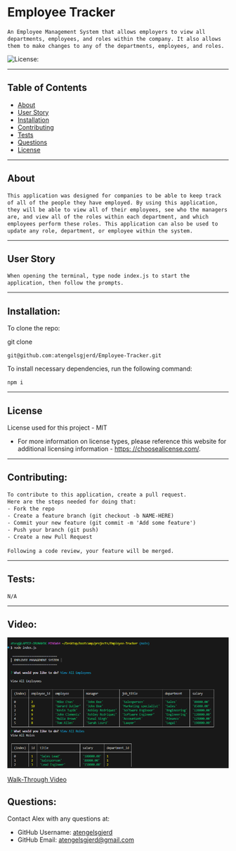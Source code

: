  # Employee Tracker
  
    An Employee Management System that allows employers to view all departments, employees, and roles within the company. It also allows them to make changes to any of the departments, employees, and roles.
  
  ![License:](https://img.shields.io/badge/License-MIT-yellow.svg)
    
  ---
  ## Table of Contents
  * [About](#about)
  * [User Story](#user-story)
  * [Installation](#installation)
  * [Contributing](#contributing)
  * [Tests](#tests)
  * [Questions](#questions)
  * [License](#license)
  
  ---
  ## About
  
    This application was designed for companies to be able to keep track of all of the people they have employed. By using this application, they will be able to view all of their employees, see who the managers are, and view all of the roles within each department, and which employees perform these roles. This application can also be used to update any role, department, or employee within the system. 
  
  ---
  
  ## User Story
  ```
  When opening the terminal, type node index.js to start the application, then follow the prompts.
  ``` 
  
  ---
  
  ## Installation:
    
    
  To clone the repo:
    
  git clone 
  ```
  git@github.com:atengelsgjerd/Employee-Tracker.git
  ```

  To install necessary dependencies, run the following command:
  ```
  npm i
  ```
  
  ---
  
   ## License
  License used for this project - MIT
  * For more information on license types, please reference this website
  for additional licensing information - [https: //choosealicense.com/](https://choosealicense.com/).
  
  ---
  
  ## Contributing:


    
    To contribute to this application, create a pull request.
    Here are the steps needed for doing that:
    - Fork the repo
    - Create a feature branch (git checkout -b NAME-HERE)
    - Commit your new feature (git commit -m 'Add some feature')
    - Push your branch (git push)
    - Create a new Pull Request
  
    Following a code review, your feature will be merged.
  
  
  ---
  
  ## Tests:
    N/A
  
  ---

  ## Video:

  ![](./assets/images/Screenshot%20(86).png)

  [Walk-Through Video](https://drive.google.com/file/d/19mD8GPJQfwNeXb4NdPb9YNMbFc6OVa8I/view)
  
  ## Questions:
  Contact Alex with any questions at:
  * GitHub Username: [atengelsgjerd](https://github.com/atengelsgjerd)
  * GitHub Email: atengelsgjerd@gmail.com
    